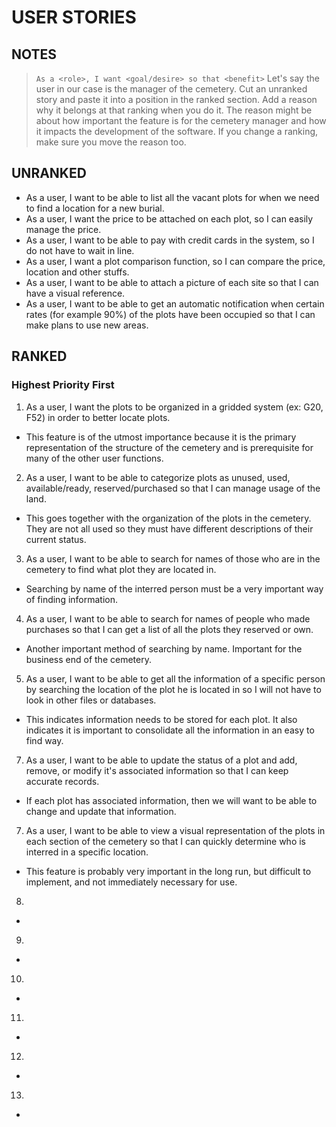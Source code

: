 # USER STORIES

## NOTES
> `As a <role>, I want <goal/desire> so that <benefit>`
Let's say the user in our case is the manager of the cemetery.
Cut an unranked story and paste it into a position in the ranked section.
Add a reason why it belongs at that ranking when you do it.
The reason might be about how important the feature is for the cemetery manager and how it impacts the development of the software.
If you change a ranking, make sure you move the reason too.

## UNRANKED 
* As a user, I want to be able to list all the vacant plots for when we need to find a location for a new burial.
* As a user, I want the price to be attached on each plot, so I can easily manage the price.
* As a user, I want to be able to pay with credit cards in the system, so I do not have to wait in line.
* As a user, I want a plot comparison function, so I can compare the price, location and other stuffs.
* As a user, I want to be able to attach a picture of each site so that I can have a visual reference.
* As a user, I want to be able to get an automatic notification when certain rates (for example 90%) of the plots have been occupied so that I can make plans to use new areas. 

## RANKED
### Highest Priority First

1. As a user, I want the plots to be organized in a gridded system (ex: G20, F52) in order to better locate plots.
  * This feature is of the utmost importance because it is the primary representation of the structure of the cemetery and is prerequisite for many of the other user functions.
2. As a user, I want to be able to categorize plots as unused, used, available/ready, reserved/purchased so that I can manage usage of the land.
  * This goes together with the organization of the plots in the cemetery.  They are not all used so they must have different descriptions of their current status.
3. As a user, I want to be able to search for names of those who are in the cemetery to find what plot they are located in.
  * Searching by name of the interred person must be a very important way of finding information.
4. As a user, I want to be able to search for names of people who made purchases so that I can get a list of all the plots they reserved or own.
  * Another important method of searching by name.  Important for the business end of the cemetery.
5. As a user, I want to be able to get all the information of a specific person by searching the location of the plot he is located in so I will not have to look in other files or databases. 
  * This indicates information needs to be stored for each plot.  It also indicates it is important to consolidate all the information in an easy to find way.
7. As a user, I want to be able to update the status of a plot and add, remove, or modify it's associated information so that I can keep accurate records.
  * If each plot has associated information, then we will want to be able to change and update that information.
7. As a user, I want to be able to view a visual representation of the plots in each section of the cemetery so that I can quickly determine who is interred in a specific location. 
  * This feature is probably very important in the long run, but difficult to implement, and not immediately necessary for use.
8. 
  * 
9. 
  * 
10. 
  * 
11. 
  * 
12. 
  * 
13. 
  * 
